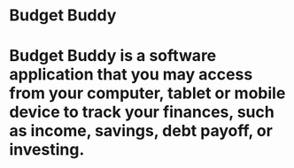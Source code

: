 <h1>Budget Buddy<h1>
<p>Budget Buddy  is a software application that you may access from your computer, tablet or mobile device to track your finances, such as income, savings, debt payoff, or investing.</p>
